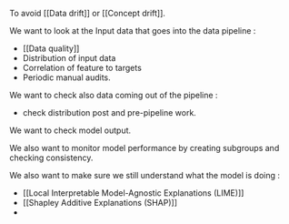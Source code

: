To avoid [[Data drift]] or [[Concept drift]]. 

We want to look at the Input data that goes into the data pipeline : 

* [[Data quality]] 
* Distribution of input data 
* Correlation of feature to targets
* Periodic manual audits. 

We want to check also data coming out of the pipeline : 
* check distribution post and pre-pipeline work. 

We want to check model output. 

We also want to monitor model performance by creating subgroups and checking consistency. 

We also want to make sure we still understand what the model is doing : 
* [[Local Interpretable Model-Agnostic Explanations (LIME)]]
* [[Shapley Additive Explanations (SHAP)]]
* 